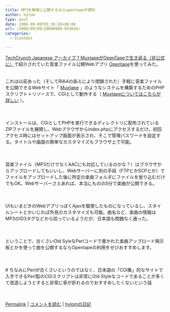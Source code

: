 ```yaml
---
title: MP3を簡単に公開するならopentapeが便利
author: hylom
type: post
date: 2008-09-09T05:36:16+00:00
url: /2008/09/09/20080909-053616/
categories:
  - Slashdot

---
```

 [TechCrunch Japanese アーカイブ ? MuxtapeがOpenTapeで生き返る（非公式に）][1]で紹介されていた音楽ファイル公開Webアプリ [Opentape][2]を使ってみた。  
</br>   
これは以前あった（そしてRIAAの訴えにより閉鎖された）手軽に音楽ファイルを公開できるWebサイト「   [Muxtape][3] 」のようなシステムを構築するためのPHPスクリプト＋リソースで、CGIとして動作する（   [Muxtapeについてはこちらが詳しい][4] ）。</br>  
</br>   
インストールは、CGIとしてPHPを実行できるディレクトリに配布されているZIPファイルを展開し、Webブラウザからindex.phpにアクセスするだけ。初回アクセス時にはセットアップ画面が表示され、そこで管理パスワードを設定する。タイトルや画面の簡単なカスタマイズもブラウザ上で可能。</br>  
</br>   
音楽ファイル（MP3だけでなくAACにも対応しているのかな？）はブラウザからアップロードしてもいいし、Webサーバーに別の手段（FTPとかSCPとか）でファイルをアップロードした後に所定の楽曲フォルダにファイルを放り込むだけでもOK。Webサーバーさえあれば、本当にものの5分で楽曲が公開できる。</br>  
</br>   
UIもいまどきのWebアプリっぽくAjaxを駆使したものになっているし、スタイルシートとかいじれば外見のカスタマイズも可能。曲名など、楽曲の情報はMP3のID3タグなどから拾っているようだが、日本語も問題なく通った。</br>  
</br>   
ということで、古くさいOld SyleなPerlコードで書かれた楽曲アップロード掲示板とかを使って曲を公開するならOpentapeの利用をぜひおすすめします。</br>  
</br>   
\# ちなみにPerlが古くさいというのではなく、日本語の「CGI集」的なサイトで入手できるPerl製のCGIスクリプトは非常にOld Styleなコードであることが多くて改造しようとすると非常に骨が折れるのでおすすめしたくないという話</br>  
</br> 

   [Permalink][5] |    [コメントを読む][6] |    [hylomの日記][7] 

</br>

 [1]: http://jp.techcrunch.com/archives/20080826muxtape-reborn-unofficially-as-opentape/
 [2]: http://opentape.fm/
 [3]: http://muxtape.com/
 [4]: http://www.oshiete-kun.net/archives/2008/05/_muxtape.html
 [5]: http://slashdot.jp/~hylom/journal/451770
 [6]: http://slashdot.jp/~hylom/journal/451770#acomments
 [7]: http://slashdot.jp/~hylom/journal/
